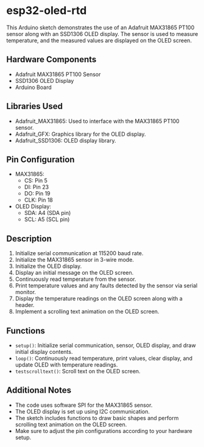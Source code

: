 # esp32-oled-rtd

This Arduino sketch demonstrates the use of an Adafruit MAX31865 PT100 sensor along with an SSD1306 OLED display. The sensor is used to measure temperature, and the measured values are displayed on the OLED screen.

## Hardware Components
- Adafruit MAX31865 PT100 Sensor
- SSD1306 OLED Display
- Arduino Board

## Libraries Used
- Adafruit_MAX31865: Used to interface with the MAX31865 PT100 sensor.
- Adafruit_GFX: Graphics library for the OLED display.
- Adafruit_SSD1306: OLED display library.

## Pin Configuration
- MAX31865:
  - CS: Pin 5
  - DI: Pin 23
  - DO: Pin 19
  - CLK: Pin 18
- OLED Display:
  - SDA: A4 (SDA pin)
  - SCL: A5 (SCL pin)

## Description
1. Initialize serial communication at 115200 baud rate.
2. Initialize the MAX31865 sensor in 3-wire mode.
3. Initialize the OLED display.
4. Display an initial message on the OLED screen.
5. Continuously read temperature from the sensor.
6. Print temperature values and any faults detected by the sensor via serial monitor.
7. Display the temperature readings on the OLED screen along with a header.
8. Implement a scrolling text animation on the OLED screen.

## Functions
- `setup()`: Initialize serial communication, sensor, OLED display, and draw initial display contents.
- `loop()`: Continuously read temperature, print values, clear display, and update OLED with temperature readings.
- `testscrolltext()`: Scroll text on the OLED screen.

## Additional Notes
- The code uses software SPI for the MAX31865 sensor.
- The OLED display is set up using I2C communication.
- The sketch includes functions to draw basic shapes and perform scrolling text animation on the OLED screen.
- Make sure to adjust the pin configurations according to your hardware setup.


